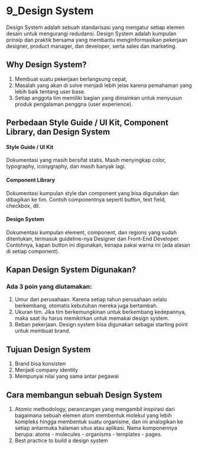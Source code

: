 # 9_Design System

Design System adalah sebuah standarisasi yang mengatur setiap elemen desain untuk mengurangi redudansi. Design System adalah kumpulan prinsip dan praktik bersama yang membantu menginformasikan pekerjaan designer, product manager, dan developer, serta sales dan marketing.

## Why Design System?

1. Membuat suatu pekerjaan berlangsung cepat,
2. Masalah yang akan di solve menjadi lebih jelas karena pemahaman yang lebih baik tentang user base.
3. Setiap anggota tim memiliki bagian yang dimainkan untuk menyusun produk pengalaman penggna (user experience).

## Perbedaan Style Guide / UI Kit, Component Library, dan Design System

#### Style Guide / UI Kit
Dokumentasi yang masih bersifat statis. Masih menyingkap color, typography, iconygraphy, dan masih banyak lagi.
#### Component Library
Dokumentasi kumpulan style dan component yang bisa digunakan dan dibagikan ke tim. Contoh componentnya seperti button, text field, checkbox, dll.
#### Design System
Dokumentasi kumpulan element, component, dan regions yang sudah ditentukan, termasuk guideline-nya Designer dan Front-End Developer. Contohnya, kapan button ini digunakan, kenapa pakai warna ini (ada alasan di setiap component).

## Kapan Design System Digunakan?

### Ada 3 poin yang diutamakan:
1. Umur dari perusahaan. Karena setiap tahun perusahaan selalu berkembang, otomatis kebutuhan mereka juga bertambah.
2. Ukuran tim. Jika tim berkemungkinan untuk berkembang kedepannya, maka saat itu harus memikirkan untuk memakai design system.
3. Beban pekerjaan. Design system bisa digunakan sebagai starting point untuk membuat brand.

## Tujuan Design System
1. Brand bisa konsisten
2. Menjadi company identity
3. Mempunyai nilai yang sama antar pegawai

## Cara membangun sebuah Design System
1. Atomic methodology, perancangan yang mengambil inspirasi dari bagaimana sebuah elemen atom membentuk molekul yang lebih kompleks hingga membentuk suatu organisme, dan ini analogikan ke setiap antarmuka halaman situs atau aplikasi. Nama komponennya berupa: atoms - molecules - organisms - templates - pages.
2. Best practice to build a design system

